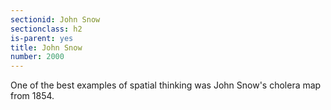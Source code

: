 ```yaml
---
sectionid: John Snow 
sectionclass: h2
is-parent: yes
title: John Snow
number: 2000
---
```


One of the best examples of spatial thinking was John Snow's cholera map from 1854. 

